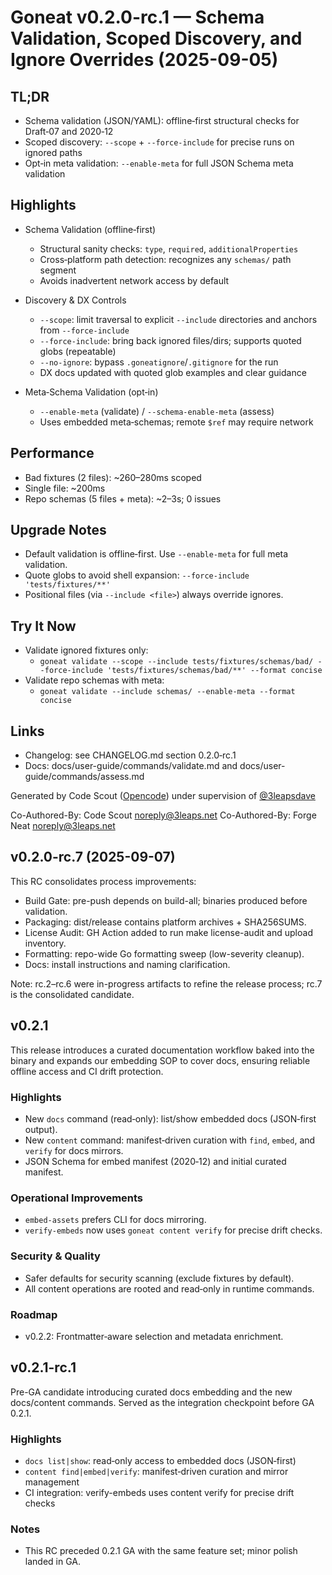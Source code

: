 # Goneat v0.2.0-rc.1 — Schema Validation, Scoped Discovery, and Ignore Overrides (2025-09-05)

## TL;DR

- Schema validation (JSON/YAML): offline‑first structural checks for Draft‑07 and 2020‑12
- Scoped discovery: `--scope` + `--force-include` for precise runs on ignored paths
- Opt‑in meta validation: `--enable-meta` for full JSON Schema meta validation

## Highlights

- Schema Validation (offline‑first)
  - Structural sanity checks: `type`, `required`, `additionalProperties`
  - Cross‑platform path detection: recognizes any `schemas/` path segment
  - Avoids inadvertent network access by default

- Discovery & DX Controls
  - `--scope`: limit traversal to explicit `--include` directories and anchors from `--force-include`
  - `--force-include`: bring back ignored files/dirs; supports quoted globs (repeatable)
  - `--no-ignore`: bypass `.goneatignore`/`.gitignore` for the run
  - DX docs updated with quoted glob examples and clear guidance

- Meta‑Schema Validation (opt‑in)
  - `--enable-meta` (validate) / `--schema-enable-meta` (assess)
  - Uses embedded meta‑schemas; remote `$ref` may require network

## Performance

- Bad fixtures (2 files): ~260–280ms scoped
- Single file: ~200ms
- Repo schemas (5 files + meta): ~2–3s; 0 issues

## Upgrade Notes

- Default validation is offline‑first. Use `--enable-meta` for full meta validation.
- Quote globs to avoid shell expansion: `--force-include 'tests/fixtures/**'`
- Positional files (via `--include <file>`) always override ignores.

## Try It Now

- Validate ignored fixtures only:
  - `goneat validate --scope --include tests/fixtures/schemas/bad/ --force-include 'tests/fixtures/schemas/bad/**' --format concise`
- Validate repo schemas with meta:
  - `goneat validate --include schemas/ --enable-meta --format concise`

## Links

- Changelog: see CHANGELOG.md section 0.2.0‑rc.1
- Docs: docs/user-guide/commands/validate.md and docs/user-guide/commands/assess.md

Generated by Code Scout ([Opencode](https://opencode.ai/)) under supervision of [@3leapsdave](https://github.com/3leapsdave)

Co-Authored-By: Code Scout <noreply@3leaps.net>
Co-Authored-By: Forge Neat <noreply@3leaps.net>
## v0.2.0-rc.7 (2025-09-07)

This RC consolidates process improvements:

- Build Gate: pre-push depends on build-all; binaries produced before validation.
- Packaging: dist/release contains platform archives + SHA256SUMS.
- License Audit: GH Action added to run make license-audit and upload inventory.
- Formatting: repo-wide Go formatting sweep (low-severity cleanup).
- Docs: install instructions and naming clarification.

Note: rc.2–rc.6 were in-progress artifacts to refine the release process; rc.7 is the consolidated candidate.
## v0.2.1

This release introduces a curated documentation workflow baked into the binary and expands our embedding SOP to cover docs, ensuring reliable offline access and CI drift protection.

### Highlights
- New `docs` command (read‑only): list/show embedded docs (JSON‑first output).
- New `content` command: manifest‑driven curation with `find`, `embed`, and `verify` for docs mirrors.
- JSON Schema for embed manifest (2020‑12) and initial curated manifest.

### Operational Improvements
- `embed-assets` prefers CLI for docs mirroring.
- `verify-embeds` now uses `goneat content verify` for precise drift checks.

### Security & Quality
- Safer defaults for security scanning (exclude fixtures by default).
- All content operations are rooted and read‑only in runtime commands.

### Roadmap
- v0.2.2: Frontmatter‑aware selection and metadata enrichment.

## v0.2.1-rc.1

Pre-GA candidate introducing curated docs embedding and the new docs/content commands. Served as the integration checkpoint before GA 0.2.1.

### Highlights
- `docs list|show`: read‑only access to embedded docs (JSON‑first)
- `content find|embed|verify`: manifest‑driven curation and mirror management
- CI integration: verify-embeds uses content verify for precise drift checks

### Notes
- This RC preceded 0.2.1 GA with the same feature set; minor polish landed in GA.
